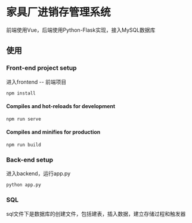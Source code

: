 # 家具厂进销存管理系统
前端使用Vue，后端使用Python-Flask实现，接入MySQL数据库

## 使用
### Front-end project setup
进入frontend -- 前端项目
```
npm install
```
#### Compiles and hot-reloads for development
```
npm run serve
```
#### Compiles and minifies for production
```
npm run build
```

### Back-end setup
进入backend，运行app.py
```
python app.py
```

### SQL
sql文件下是数据库的创建文件，包括建表，插入数据，建立存储过程和触发器
